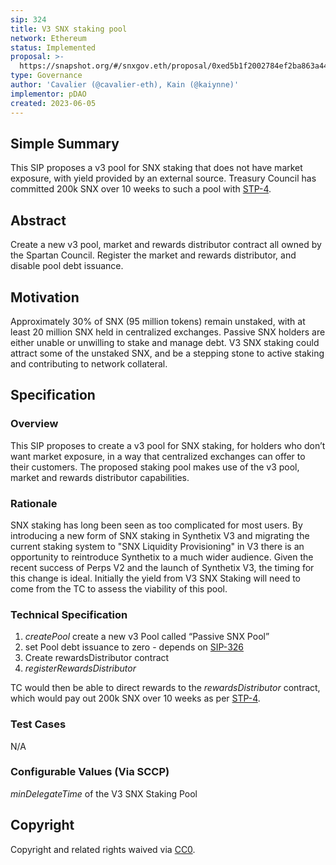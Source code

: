 ```yaml
---
sip: 324
title: V3 SNX staking pool
network: Ethereum
status: Implemented
proposal: >-
  https://snapshot.org/#/snxgov.eth/proposal/0xed5b1f2002784ef2ba863a44f773c9b0b285b8459c3a9bc0c14c18038cccd027
type: Governance
author: 'Cavalier (@cavalier-eth), Kain (@kaiynne)'
implementor: pDAO
created: 2023-06-05
---
```


<!--You can leave these HTML comments in your merged SIP and delete the visible duplicate text guides, they will not appear and may be helpful to refer to if you edit it again. This is the suggested template for new SIPs. Note that an SIP number will be assigned by an editor. When opening a pull request to submit your SIP, please use an abbreviated title in the filename, `sip-draft_title_abbrev.md`. The title should be 44 characters or less.-->

## Simple Summary

<!--"If you can't explain it simply, you don't understand it well enough." Simply describe the outcome the proposed changes intends to achieve. This should be non-technical and accessible to a casual community member.-->

This SIP proposes a v3 pool for SNX staking that does not have market exposure, with yield provided by an external source. Treasury Council has committed 200k SNX over 10 weeks to such a pool with [STP-4](https://sips.synthetix.io/stps/stp-4/).

## Abstract

<!--A short (~200 word) description of the proposed change, the abstract should clearly describe the proposed change. This is what *will* be done if the SIP is implemented, not *why* it should be done or *how* it will be done. If the SIP proposes deploying a new contract, write, "we propose to deploy a new contract that will do x".-->

Create a new v3 pool, market and rewards distributor contract all owned by the Spartan Council. Register the market and rewards distributor, and disable pool debt issuance.

## Motivation

<!--This is the problem statement. This is the *why* of the SIP. It should clearly explain *why* the current state of the protocol is inadequate.  It is critical that you explain *why* the change is needed, if the SIP proposes changing how something is calculated, you must address *why* the current calculation is inaccurate or wrong. This is not the place to describe how the SIP will address the issue!-->

Approximately 30% of SNX (95 million tokens) remain unstaked, with at least 20 million SNX held in centralized exchanges. Passive SNX holders are either unable or unwilling to stake and manage debt. V3 SNX staking could attract some of the unstaked SNX, and be a stepping stone to active staking and contributing to network collateral.

## Specification

<!--The specification should describe the syntax and semantics of any new feature, there are five sections
1. Overview
2. Rationale
3. Technical Specification
4. Test Cases
5. Configurable Values
-->

### Overview

<!--This is a high level overview of *how* the SIP will solve the problem. The overview should clearly describe how the new feature will be implemented.-->

This SIP proposes to create a v3 pool for SNX staking, for holders who don’t want market exposure, in a way that centralized exchanges can offer to their customers. The proposed staking pool makes use of the v3 pool, market and rewards distributor capabilities.

### Rationale

<!--This is where you explain the reasoning behind how you propose to solve the problem. Why did you propose to implement the change in this way, what were the considerations and trade-offs. The rationale fleshes out what motivated the design and why particular design decisions were made. It should describe alternate designs that were considered and related work. The rationale may also provide evidence of consensus within the community, and should discuss important objections or concerns raised during discussion.-->

SNX staking has long been seen as too complicated for most users. By introducing a new form of SNX staking in Synthetix V3 and migrating the current staking system to "SNX Liquidity Provisioning" in V3 there is an opportunity to reintroduce Synthetix to a much wider audience. Given the recent success of Perps V2 and the launch of Synthetix V3, the timing for this change is ideal. Initially the yield from V3 SNX Staking will need to come from the TC to assess the viability of this pool.

### Technical Specification

<!--The technical specification should outline the public API of the changes proposed. That is, changes to any of the interfaces Synthetix currently exposes or the creations of new ones.-->

1. *createPool* create a new v3 Pool called “Passive SNX Pool”
2. set Pool debt issuance to zero - depends on [SIP-326](https://sips.synthetix.io/sips/sip-326/)
3. Create rewardsDistributor contract
4. *registerRewardsDistributor* 

TC would then be able to direct rewards to the *rewardsDistributor* contract, which would pay out 200k SNX over 10 weeks as per [STP-4](https://sips.synthetix.io/stps/stp-4/).

### Test Cases

<!--Test cases for an implementation are mandatory for SIPs but can be included with the implementation..-->

N/A

### Configurable Values (Via SCCP)

<!--Please list all values configurable via SCCP under this implementation.-->

_minDelegateTime_ of the V3 SNX Staking Pool

## Copyright

Copyright and related rights waived via [CC0](https://creativecommons.org/publicdomain/zero/1.0/).
